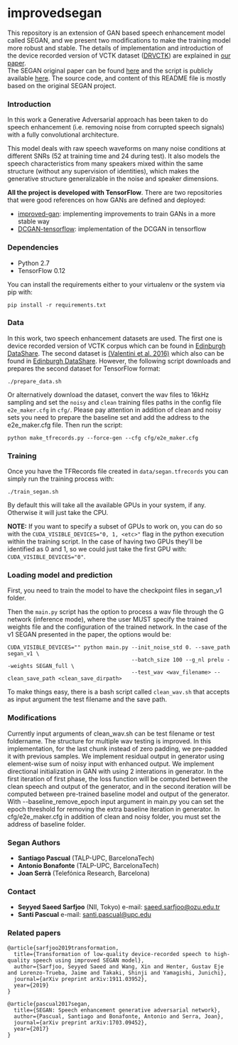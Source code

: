 # improvedsegan
This repository is an extension of GAN based speech enhancement model called SEGAN, and we present two modifications to make the training model more robust and stable. The details of implementation and introduction of the device recorded version of VCTK dataset ([DRVCTK](https://129.215.41.53/handle/10283/3038)) are explained in [our paper](http://arxiv.org/abs/1911.03952).   
The SEGAN original paper can be found [here](https://arxiv.org/abs/1703.09452) and the script is publicly available [here](https://github.com/santi-pdp/segan). The source code, and content of this README file is mostly based on the original SEGAN project. 

### Introduction

In this work a Generative Adversarial approach has been taken to do speech enhancement (i.e. removing noise from corrupted speech signals) with a fully convolutional architecture.

This model deals with raw speech waveforms on many noise conditions at different SNRs (52 at training time and 24 during test). It also models the speech characteristics from many speakers mixed within the same structure (without any supervision of identities), which makes the generative structure generalizable in the noise and speaker dimensions.

**All the project is developed with TensorFlow**. There are two repositories that were good references on how GANs are defined and deployed:

* [improved-gan](https://github.com/openai/improved-gan): implementing improvements to train GANs in a more stable way
*  [DCGAN-tensorflow](https://github.com/carpedm20/DCGAN-tensorflow): implementation of the DCGAN in tensorflow

### Dependencies

* Python 2.7
* TensorFlow 0.12

You can install the requirements either to your virtualenv or the system via pip with:

```
pip install -r requirements.txt
```

### Data

In this work, two speech enhancement datasets are used. The first one is device recorded version of VCTK corpus which can be found in [Edinburgh DataShare](https://129.215.41.53/handle/10283/3038). The second dataset is [(Valentini et al. 2016)](http://ssw9.net/papers/ssw9_PS2-4_Valentini-Botinhao.pdf) which also can be found in [Edinburgh DataShare](http://datashare.is.ed.ac.uk/handle/10283/1942). However, the following script downloads and prepares the second dataset for TensorFlow format:

```
./prepare_data.sh
```

Or alternatively download the dataset, convert the wav files to 16kHz sampling and set the `noisy` and `clean` training files paths in the config file `e2e_maker.cfg` in `cfg/`. Please pay attention in addition of clean and noisy sets you need to prepare the baseline set and add the address to the e2e_maker.cfg file. Then run the script:

```
python make_tfrecords.py --force-gen --cfg cfg/e2e_maker.cfg
```

### Training

Once you have the TFRecords file created in `data/segan.tfrecords` you can simply run the training process with:

```
./train_segan.sh
```

By default this will take all the available GPUs in your system, if any. Otherwise it will just take the CPU.

**NOTE:** If you want to specify a subset of GPUs to work on, you can do so with the `CUDA_VISIBLE_DEVICES="0, 1, <etc>"` flag in the python execution within the training script. In the case of having two GPUs they'll be identified as 0 and 1, so we could just take the first GPU with: `CUDA_VISIBLE_DEVICES="0"`.


### Loading model and prediction

First, you need to train the model to have the checkpoint files in segan_v1 folder.

Then the `main.py` script has the option to process a wav file through the G network (inference mode), where the user MUST specify the trained weights file and the configuration of the trained network. In the case of the v1 SEGAN presented in the paper, the options would be:

```
CUDA_VISIBLE_DEVICES="" python main.py --init_noise_std 0. --save_path segan_v1 \
                                       --batch_size 100 --g_nl prelu --weights SEGAN_full \
                                       --test_wav <wav_filename> --clean_save_path <clean_save_dirpath>
```

To make things easy, there is a bash script called `clean_wav.sh` that accepts as input argument the test filename and
the save path.

### Modifications ###
Currently input arguments of clean_wav.sh can be test filename or test foldername. The structure for multiple wav testing is improved. In this implementation, for the last chunk instead of zero padding, we pre-padded it with previous samples. We implement residual output in generator using element-wise sum of noisy input with enhanced output. We implement directional initialization in GAN with using 2 interations in generator. In the first iteration of first phase, the loss function will be computed between the clean speech and output of the generator, and in the second iteration will be computed between pre-trained baseline model and output of the generator. With --baseline_remove_epoch input argument in main.py you can set the epoch threshold for removing the extra baseline iteration in generator. In cfg/e2e_maker.cfg in addition of clean and noisy folder, you must set the address of baseline folder.



### Segan Authors

* **Santiago Pascual** (TALP-UPC, BarcelonaTech)
* **Antonio Bonafonte** (TALP-UPC, BarcelonaTech)
* **Joan Serrà** (Telefónica Research, Barcelona)

### Contact

* **Seyyed Saeed Sarfjoo** (NII, Tokyo)
e-mail: saeed.sarfjoo@ozu.edu.tr
* **Santi Pascual**
e-mail: santi.pascual@upc.edu


### Related papers

```
@article{sarfjoo2019transformation,
  title={Transformation of low-quality device-recorded speech to high-quality speech using improved SEGAN model},
  author={Sarfjoo, Seyyed Saeed and Wang, Xin and Henter, Gustav Eje and Lorenzo-Trueba, Jaime and Takaki, Shinji and Yamagishi, Junichi},
  journal={arXiv preprint arXiv:1911.03952},
  year={2019}
}

@article{pascual2017segan,
  title={SEGAN: Speech enhancement generative adversarial network},
  author={Pascual, Santiago and Bonafonte, Antonio and Serra, Joan},
  journal={arXiv preprint arXiv:1703.09452},
  year={2017}
}
```

